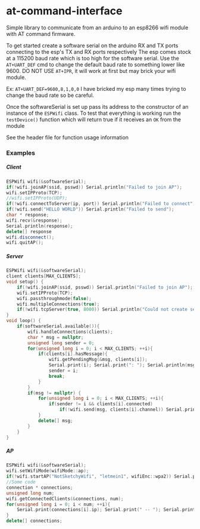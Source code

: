 # at-command-interface
Simple library to communicate from an arduino to an esp8266 wifi module with AT command firmware.

To get started create a software serial on the arduino RX and TX ports connecting to the esp's TX and RX ports respectively
The esp comes stock at a 115200 baud rate which is too high for the software serial. Use the `AT+UART_DEF` cmd to change the default
baud rate to something lower like 9600. DO NOT USE `AT+IPR`, it will work at first but may brick your wifi module.

Ex: `AT+UART_DEF=9600,8,1,0,0` I have bricked my esp many times trying to change the baud rate so be careful.

Once the softwareSerial is set up pass its address to the constructor of an instance of the `ESPWifi` class.
To test that everything is working run the `testDevice()` function which will return true if it receives an `OK` from the module


See the header file for function usage information

### Examples
##### Client

```C++
ESPWifi wifi(&softwareSerial);
if(!wifi.joinAP(ssid, psswd)) Serial.println("Failed to join AP");
wifi.setIPProto(TCP);
//wifi.setIPProto(UDP);
if(!wifi.connectToServer(ip, port)) Serial.println("Failed to connect");
if(!wifi.send("HELLO WORLD")) Serial.println("Failed to send");
char * response;
wifi.recv(&response);
Serial.println(response);
delete[] response
wifi.disconnect();
wifi.quitAP();
```

##### Server

```C++
ESPWifi wifi(&softwareSerial);
client clients[MAX_CLIENTS];
void setup() {
    if(!wifi.joinAP(ssid, psswd)) Serial.println("Failed to join AP");
    wifi.setIPProto(TCP);
    wifi.passthroughmode(false);
    wifi.multipleConnections(true);
    if(!wifi.tcpServer(true, 8000)) Serial.println("Could not create server");
}
void loop() {
    if(softwareSerial.available()){
        wifi.handleConnections(clients);
        char * msg = nullptr;
        unsigned long sender = 0;
        for(unsigned long i = 0; i < MAX_CLIENTS; ++i){
            if(clients[i].hasMessage){
                wifi.getPendingMsg(&msg, clients[i]);
                Serial.print(i); Serial.print(": "); Serial.println(msg);
                sender = i;
                break;
            }
        }
        if(msg != nullptr) {
            for(unsigned long i = 0; i < MAX_CLIENTS; ++i){
                if(sender != i && clients[i].connected)
                    if(!wifi.send(msg, clients[i].channel)) Serial.println("Failed to send");
            }
            delete[] msg;
        }
    }
}
```

##### AP

```C++
ESPWifi wifi(&softwareSerial);
wifi.setWifiMode(wifiMode::ap);
if(!wifi.startAP("NotSketchyWifi", "letmein1", wifiEnc::wpa2)) Serial.println("Could not start ap");
//Some code
connection * connections;
unsigned long num;
wifi.getConnectedClients(&connections, num);
for(unsigned long i = 0; i < num; ++i){
    Serial.print(connections[i].ip); Serial.print(" -- "); Serial.println(connections[i].mac);
}
delete[] connections;
```
